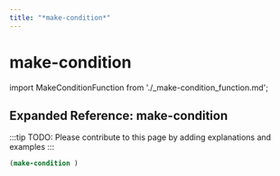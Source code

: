 ```yaml
---
title: "*make-condition*"
---
```


# make-condition

import MakeConditionFunction from './_make-condition_function.md';

<MakeConditionFunction />

## Expanded Reference: make-condition

:::tip
TODO: Please contribute to this page by adding explanations and examples
:::

```lisp
(make-condition )
```
